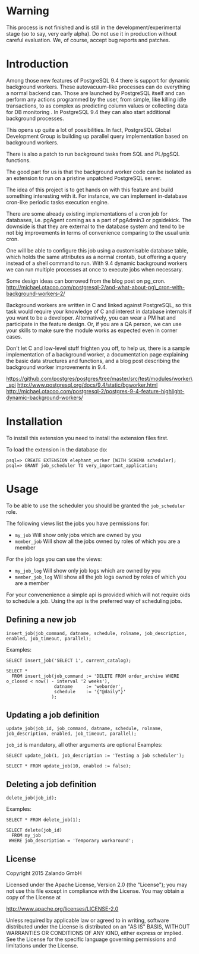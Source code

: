Warning
===========

This process is not finished and is still in the development/experimental stage (so to say, very early alpha). Do not use it in production without careful evaluation. We, of course, accept bug reports and patches. 

Introduction
============
Among those new features of PostgreSQL 9.4 there is support for dynamic background workers. These autovacuum-like processes can do everything a normal backend can. Those are launched by PostgreSQL itself and can perform any actions programmed by the user, from simple, like killing idle transactions, to as complex as predicting column values or collecting data for DB monitoring . In PostgreSQL 9.4 they can also start additional background processes.

This opens up quite a lot of possibilities. In fact, PostgreSQL Global Development Group is building up parallel query implementation based on background workers.

There is also a patch to run background tasks from SQL and PL/pgSQL functions.

The good part for us is that the background worker code can be isolated as an extension to run on a pristine unpatched PostgreSQL server.

The idea of this project is to get hands on with this feature and build something interesting with it. For instance, we can implement in-database cron-like periodic tasks execution engine.

There are some already existing implementations of a cron job for databases, i.e. pgAgent coming as a a part of pgAdmin3 or pgsidekick. The downside is that they are external to the database system and tend to be not big improvements in terms of convenience comparing to the usual unix cron.

One will be able to configure this job using a customisable database table, which holds the same attributes as a normal crontab, but offering a query instead of a shell command to run. With 9.4 dynamic background workers we can run multiple processes at once to execute jobs when necessary.

Some design ideas can borrowed from the blog post on pg\_cron.
http://michael.otacoo.com/postgresql-2/and-what-about-pg\_cron-with-background-workers-2/

Background workers are written in C and linked against PostgreSQL, so this task would require your knowledge of C and interest in database internals if you want to be a developer. Alternatively, you can wear a PM hat and participate in the feature design. Or, if you are a QA person, we can use your skills to make sure the module works as expected even in corner cases.

Don't let C and low-level stuff frighten you off, to help us, there is a sample implementation of a background worker, a documentation page explaining the basic data structures and functions, and a blog post describing the background worker improvements in 9.4.

https://github.com/postgres/postgres/tree/master/src/test/modules/worker\_spi
http://www.postgresql.org/docs/9.4/static/bgworker.html
http://michael.otacoo.com/postgresql-2/postgres-9-4-feature-highlight-dynamic-background-workers/

Installation
============
To install this extension you need to install the extension files first.

To load the extension in the database do:

	psql=> CREATE EXTENSION elephant_worker [WITH SCHEMA scheduler];
	psql=> GRANT job_scheduler TO very_important_application;


Usage
=====
To be able to use the scheduler you should be granted the `job_scheduler` role.

The following views list the jobs you have permissions for:

- `my_job` Will show only jobs which are owned by you
- `member_job` Will show all the jobs owned by roles of which you are a member

For the job logs you can use the views:

- `my_job_log` Will show only job logs which are owned by you
- `member_job_log` Will show all the job logs owned by roles of which you are a member

For your convenenience a simple api is provided which will not require oids to schedule a job.
Using the api is the preferred way of scheduling jobs.

Defining a new job
------------------

	insert_job(job_command, datname, schedule, rolname, job_description, enabled, job_timeout, parallel);
Examples:

	SELECT insert_job('SELECT 1', current_catalog);
	
	SELECT *
	  FROM insert_job(job_command := 'DELETE FROM order_archive WHERE o_closed < now() - interval '2 weeks'),
					  datname 	  := 'weborder',
				      schedule    := '{"@daily"}'
					 );
	
Updating a job definition
-------------------------

	update_job(job_id, job_command, datname, schedule, rolname, job_description, enabled, job_timeout, parallel);
`job_id` is mandatory, all other arguments are optional
Examples:

	SELECT update_job(1, job_description := 'Testing a job scheduler');
	
	SELECT * FROM update_job(10, enabled := false);

Deleting a job definition
-------------------------

	delete_job(job_id);
Examples:

	SELECT * FROM delete_job(1);

	SELECT delete(job_id)
	  FROM my_job
	 WHERE job_description = 'Temporary workaround';
	 
License
-------

Copyright 2015 Zalando GmbH

Licensed under the Apache License, Version 2.0 (the "License"); you may not use this file except in compliance with the License. You may obtain a copy of the License at

http://www.apache.org/licenses/LICENSE-2.0

Unless required by applicable law or agreed to in writing, software distributed under the License is distributed on an "AS IS" BASIS, WITHOUT WARRANTIES OR CONDITIONS OF ANY KIND, either express or implied. See the License for the specific language governing permissions and limitations under the License.
